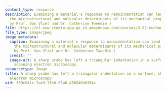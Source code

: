 ```yaml
---
content_type: resource
description: Examining a material's response to nanoindentation can lend insight to
  the microstructural and molecular determinants of its mechanical properties. (Image
  by Prof. Van Vliet and Dr. Catherine Tweedie.)
file: https://ol-ocw-studio-app-qa.s3.amazonaws.com/courses/3-22-mechanical-behavior-of-materials-spring-2008/309c041c7ae91fb093a6438548db334e_3-22s08-th.jpg
file_type: image/jpeg
image_metadata:
  caption: Examining a material's response to nanoindentation can lend insight to
    the microstructural and molecular determinants of its mechanical properties. (Image
    by Prof. Van Vliet and Dr. Catherine Tweedie.)
  credit: ''
  image-alt: A sharp probe has left a triangular indentation in a surface, shown using
    scanning electron microscopy.
resourcetype: Image
title: A sharp probe has left a triangular indentation in a surface, shown using scanning
  electron microscopy
uid: 309c041c-7ae9-1fb0-93a6-438548db334e
---
```

